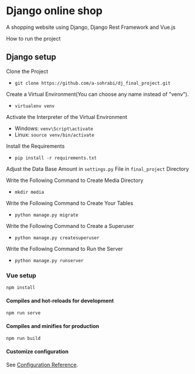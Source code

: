 # Django online shop
A shopping website using Django, Django Rest Framework and Vue.js


How to run the project

## Django setup
 Clone the Project
* `git clone https://github.com/a-sohrabi/dj_final_project.git`

 Create a Virtual Environment(You can choose any name instead of "venv").
* `virtualenv venv`

 Activate the Interpreter of the Virtual Environment
* Windows: `venv\Script\activate`
* Linux: `source venv/bin/activate`

 Install the Requirements
* `pip install -r requirements.txt`

 Adjust the Data Base Amount in `settings.py` File in `final_project` Directory

 Write the Following Command to Create Media Directory
* `mkdir media`

 Write the Following Command to Create Your Tables
* `python manage.py migrate`

 Write the Following Command to Create a Superuser
* `python manage.py createsuperuser`

 Write the Following Command to Run the Server
* `python manage.py runserver`


### Vue setup

```
npm install
```

#### Compiles and hot-reloads for development
```
npm run serve
```

#### Compiles and minifies for production
```
npm run build
```

#### Customize configuration
See [Configuration Reference](https://cli.vuejs.org/config/).


